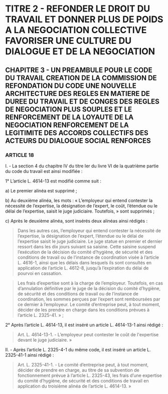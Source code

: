 # TITRE 2 - REFONDER LE DROIT DU TRAVAIL ET DONNER PLUS DE POIDS A LA NEGOCIATION COLLECTIVE FAVORISER UNE CULTURE DU DIALOGUE ET DE LA NEGOCIATION 

## CHAPITRE 3 - UN PREAMBULE POUR LE CODE DU TRAVAIL CREATION DE LA COMMISSION DE REFONDATION DU CODE UNE NOUVELLE ARCHITECTURE DES REGLES EN MATIERE DE DUREE DU TRAVAIL ET DE CONGES  DES REGLES DE NEGOCIATION PLUS SOUPLES ET LE RENFORCEMENT DE LA LOYAUTE DE LA NEGOCIATION  RENFORCEMENT DE LA LEGITIMITE DES ACCORDS COLLECTIFS DES ACTEURS DU DIALOGUE SOCIAL RENFORCES 

### ARTICLE 18


I. - La section 4 du chapitre IV du titre Ier du livre VI de la quatrième partie du code du
travail est ainsi modifiée :

1° L’article L. 4614-13 est modifié comme suit :

a) Le premier alinéa est supprimé ;

b) Au deuxième alinéa, les mots : « L’employeur qui entend contester la nécessité de
l’expertise, la désignation de l’expert, le coût, l’étendue ou le délai de l’expertise, saisit le juge
judiciaire. Toutefois, » sont supprimés ;

c) Après le deuxième alinéa, sont insérés deux alinéas ainsi rédigés :

> Dans les autres cas, l’employeur qui entend contester la nécessité de l’expertise, la
désignation de l’expert, l’étendue ou le délai de l’expertise saisit le juge judiciaire. Le juge statue
en premier et dernier ressort dans les dix jours suivant sa saisine. Cette saisine suspend
l’exécution de la décision du comité d’hygiène, de sécurité et des conditions de travail ou de
l’instance de coordination visée à l’article L. 4616-1, ainsi que les délais dans lesquels ils sont
consultés en application de l’article L. 4612-8, jusqu’à l’expiration du délai de pourvoi en
cassation.

> Les frais d’expertise sont à la charge de l’employeur. Toutefois, en cas d’annulation
définitive par le juge de la décision du comité d’hygiène, de sécurité et des conditions de travail
ou de l’instance de coordination, les sommes perçues par l’expert sont remboursées par ce
dernier à l’employeur. Le comité d’entreprise peut, à tout moment, décider de les prendre en
charge dans les conditions prévues à l’article L. 2325-41. » ;

2° Après l’article L. 4614-13, il est inséré un article L. 4614-13-1 ainsi rédigé :

> Art. L. 4614-13-1. - L’employeur peut contester le coût de l'expertise devant le juge
judiciaire. »



II. - Après l’article L. 2325-4-1 du même code, il est inséré un article L. 2325-41-1 ainsi
rédigé :

> Art. L. 2325-41-1. - Le comité d’entreprise peut, à tout moment, décider de prendre en
charge, au titre de sa subvention de fonctionnement prévue à l’article L. 2325-43, les frais d’une
expertise du comité d’hygiène, de sécurité et des conditions de travail en application du troisième
alinéa de l’article L. 4614-13. »
